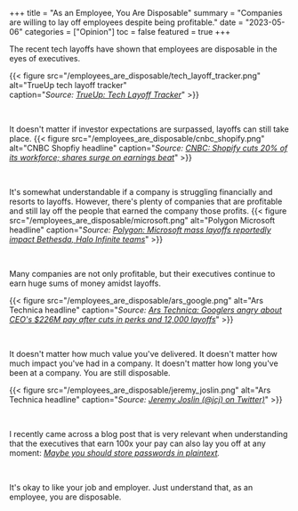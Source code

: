 +++
title = "As an Employee, You Are Disposable"
summary = "Companies are willing to lay off employees despite being profitable."
date = "2023-05-06"
categories = ["Opinion"]
toc = false
featured = true
+++

The recent tech layoffs have shown that employees are disposable in the eyes of executives.

{{< figure src="/employees_are_disposable/tech_layoff_tracker.png" alt="TrueUp tech layoff tracker"  
caption="*Source: [TrueUp: Tech Layoff Tracker](https://www.trueup.io/layoffs)*" >}}

<br>

It doesn't matter if investor expectations are surpassed, layoffs can still take place.
{{< figure src="/employees_are_disposable/cnbc_shopify.png" alt="CNBC Shopfiy headline"
caption="*Source: [CNBC: Shopify cuts 20% of its workforce; shares surge on earnings beat](https://www.cnbc.com/2023/05/04/shopify-cuts-20percent-of-its-workforce-shares-surge-on-earnings-beat.html)*" >}}

<br>

It's somewhat understandable if a company is struggling financially and resorts to layoffs. However, there's plenty of companies that are profitable and still lay off the people that earned the company those profits.
{{< figure src="/employees_are_disposable/microsoft.png" alt="Polygon Microsoft headline"
caption="*Source: [Polygon: Microsoft mass layoffs reportedly impact Bethesda, Halo Infinite teams](https://www.polygon.com/23561210/microsoft-layoffs-xbox-bethesda-halo-infinite-343-industries)*" >}}

<br>

Many companies are not only profitable, but their executives continue to earn huge sums of money amidst layoffs.

{{< figure src="/employees_are_disposable/ars_google.png" alt="Ars Technica headline"
caption="*Source: [Ars Technica: Googlers angry about CEO's $226M pay after cuts in perks and 12,000 layoffs](https://arstechnica.com/tech-policy/2023/05/googlers-angry-about-ceos-226m-pay-after-cuts-in-perks-and-12000-layoffs/)*" >}}

<br>

It doesn't matter how much value you've delivered. It doesn't matter how much impact you've had in a company. It doesn't matter how long you've been at a company. You are still disposable.

{{< figure src="/employees_are_disposable/jeremy_joslin.png" alt="Ars Technica headline"
caption="*Source: [Jeremy Joslin (@jcj) on Twitter)](https://twitter.com/jcj/status/1616482322278420481)*" >}}

<br>

I recently came across a blog post that is very relevant when understanding that the executives that earn 100x your pay can also lay you off at any moment:
*[Maybe you should store passwords in plaintext](https://www.qword.net/2023/04/30/maybe-you-should-store-passwords-in-plaintext).*

<br>

It's okay to like your job and employer. Just understand that, as an employee, you are disposable.

